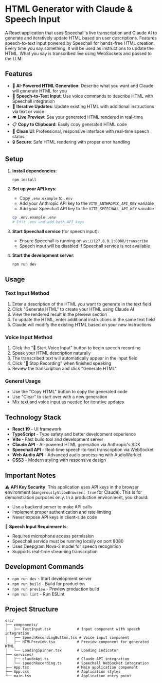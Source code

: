 # HTML Generator with Claude & Speech Input

A React application that uses Speechall's live transcription and Claude AI to generate and iteratively update HTML based on user descriptions. Features speech-to-text input powered by Speechall for hands-free HTML creation. Every time you say something, it will be used as instructions to update the HTML. What you say is transcribed live using WebSockets and passed to the LLM.

## Features

- 🤖 **AI-Powered HTML Generation**: Describe what you want and Claude will generate HTML for you
- 🎤 **Speech-to-Text Input**: Use voice commands to describe HTML with Speechall integration
- 🔄 **Iterative Updates**: Update existing HTML with additional instructions via text or voice
- 👁️ **Live Preview**: See your generated HTML rendered in real-time
- 📋 **Copy to Clipboard**: Easily copy generated HTML code
- 🎨 **Clean UI**: Professional, responsive interface with real-time speech status
- 🔒 **Secure**: Safe HTML rendering with proper error handling

## Setup

1. **Install dependencies**:
   ```bash
   npm install
   ```

2. **Set up your API keys**:
   - Copy `.env.example` to `.env`
   - Add your Anthropic API key to the `VITE_ANTHROPIC_API_KEY` variable
   - Add your Speechall API key to the `VITE_SPEECHALL_API_KEY` variable
   ```bash
   cp .env.example .env
   # Edit .env and add both API keys
   ```

3. **Start Speechall service** (for speech input):
   - Ensure Speechall is running on `ws://127.0.0.1:8080/transcribe`
   - Speech input will be disabled if Speechall service is not available

4. **Start the development server**:
   ```bash
   npm run dev
   ```

## Usage

### Text Input Method
1. Enter a description of the HTML you want to generate in the text field
2. Click "Generate HTML" to create your HTML using Claude AI
3. View the rendered result in the preview section
4. To update the HTML, enter additional instructions in the same text field
5. Claude will modify the existing HTML based on your new instructions

### Voice Input Method
1. Click the "🎤 Start Voice Input" button to begin speech recording
2. Speak your HTML description naturally
3. The transcribed text will automatically appear in the input field
4. Click "🛑 Stop Recording" when finished speaking
5. Review the transcription and click "Generate HTML"

### General Usage
- Use the "Copy HTML" button to copy the generated code
- Use "Clear" to start over with a new generation
- Mix text and voice input as needed for iterative updates

## Technology Stack

- **React 19** - UI framework
- **TypeScript** - Type safety and better development experience
- **Vite** - Fast build tool and development server
- **Claude API** - AI-powered HTML generation via Anthropic's SDK
- **Speechall API** - Real-time speech-to-text transcription via WebSocket
- **Web Audio API** - Advanced audio processing with AudioWorklet
- **CSS3** - Modern styling with responsive design

## Important Notes

⚠️ **API Key Security**: This application uses API keys in the browser environment (`dangerouslyAllowBrowser: true` for Claude). This is for demonstration purposes only. In a production environment, you should:
- Use a backend server to make API calls
- Implement proper authentication and rate limiting
- Never expose API keys in client-side code

🎤 **Speech Input Requirements**:
- Requires microphone access permission
- Speechall service must be running locally on port 8080
- Uses Deepgram Nova-2 model for speech recognition
- Supports real-time streaming transcription

## Development Commands

- `npm run dev` - Start development server
- `npm run build` - Build for production
- `npm run preview` - Preview production build
- `npm run lint` - Run ESLint

## Project Structure

```
src/
├── components/
│   ├── TextInput.tsx            # Input component with speech integration
│   ├── SpeechRecordingButton.tsx # Voice input component
│   ├── HTMLPreview.tsx          # Preview component for generated HTML
│   └── LoadingSpinner.tsx       # Loading indicator
├── services/
│   ├── claudeApi.ts             # Claude API integration
│   └── speechRecording.ts       # Speechall WebSocket integration
├── App.tsx                      # Main application component
├── App.css                      # Application styles
└── main.tsx                     # Application entry point
```
